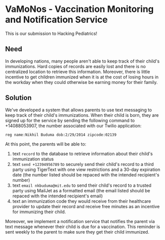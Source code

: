 # VaMoNos - Vaccination Monitoring and Notification Service

This is our submission to Hacking Pediatrics! 

## Need
In developing nations, many people aren't able to keep track of their child's immunizations. Hard copies of records are easily lost and there is no centralized location to retrieve this information. Moreover, there is little incentive to get children immunized when it is at the cost of losing hours in the workday when they could otherwise be earning money for their family.

## Solution
We've developed a system that allows parents to use text messaging to keep track of their child's immunizations. When their child is born, they are signed up for the service by sending the following command to +14088053907, the number associated with our Twilio application:

`reg name:Nikhil Buduma dob:2/29/2014 zipcode:02139`

At this point, the parents will be able to:
 1. text `record` to the database to retrieve information about their child's immunization status 
 2. text `send +12394956789` to securely send their child's record to a third party using TigerText with one view restrictions and a 30-day expiration date (the number listed should be repaced with the intended recipient's number) 
 3. text `email nkbuduma@mit.edu` to send their child's record to a trusted party using MailJet as a formatted email (the email listed should be repaced with the intended recipient's email)
 4. text an immunization code they would receive from their healthcare provider to update their record and receive free minutes as an incentive for immunizing their child. 

Moreover, we implement a notification service that notifies the parent via text message whenever their child is due for a vaccination. This reminder is sent weekly to the parent to make sure they get their child immunized. 
